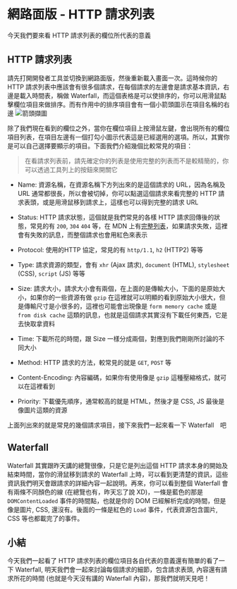 # 網路面版 - HTTP 請求列表
今天我們要來看 HTTP 請求列表的欄位所代表的意義

## HTTP 請求列表
請先打開開發者工具並切換到網路面版，然後重新載入畫面一次。這時候你的 HTTP 請求列表中應該會有很多個請求，在每個請求的左邊會是請求基本資訊，右邊是載入時間表，稱做 Waterfall，而這個表格是可以使排序的，你可以用滑鼠點擊欄位項目來做排序。而有作用中的排序項目會有一個小箭頭圖示在項目名稱的右邊 ![箭頭擷圖](https://www.dropbox.com/s/wj0cjpi88mbmcs8/arrow.jpg?raw=1)


除了我們現在看到的欄位之外，當你在欄位項目上按滑鼠左鍵，會出現所有的欄位項目列表，在項目左邊有一個打勾小圖示代表這是已經選用的選項。所以，其實你是可以自己選擇要顯示的項目。下面我們介紹幾個比較常見的項目：

> 在看請求列表前，請先確定你的列表是使用完整的列表而不是較精簡的，你可以透過工具列上的按鈕來開關它

- Name: 資源名稱，在資源名稱下方列出來的是這個請求的 URL，因為名稱及 URL 通常都很長，所以會被切掉，你可以點選這個請求來看完整的 HTTP 請求表頭，或是用滑鼠移到請求上，這樣也可以得到完整的請求 URL

- Status: HTTP 請求狀態，這個就是我們常見的各樣 HTTP 請求回傳後的狀態，常見的有 `200`, `304` `404` 等，在 MDN 上有[完整列表](https://developer.mozilla.org/zh-TW/docs/Web/HTTP/Status)，如果請求失敗，這裡會有失敗的訊息，而整個請求也會用紅色來表示

- Protocol: 使用的HTTP 協定，常見的有 `http/1.1`, `h2` (HTTP2) 等等

- Type: 請求資源的類型，會有 `xhr` (Ajax 請求), `document` (HTML), `stylesheet` (CSS), `script` (JS) 等等

- Size: 請求大小，請求大小會有兩個，在上面的是傳輸大小，下面的是原始大小，如果你的一些資源有做 `gzip` 在這裡就可以明顯的看到原始大小很大，但是傳輸尺寸是小很多的，這裡也可能會出現像是 `form memory cache` 或是 `from disk cache` 這類的訊息，也就是這個請求其實沒有下載任何東西，它是去快取拿資料

- Time: 下載所花的時間，跟 Size 一樣分成兩個，對應到我們剛剛所討論的不同大小

- Method: HTTP 請求的方法，較常見的就是 `GET`, `POST` 等

- Content-Encoding: 內容編碼，如果你有使用像是 `gzip` 這種壓縮格式，就可以在這裡看到

- Priority: 下載優先順序，通常較高的就是 HTML，然後才是 CSS, JS 最後是像圖片這類的資源

上面列出來的就是常見的幾個請求項目，接下來我們一起來看一下 Waterfall　吧

## Waterfall
Waterfall 其實跟昨天講的總覽很像，只是它是列出這個 HTTP 請求本身的開始及結束時間，當你的滑鼠移到請求的 Waterfall 上時，可以看到更清楚的資訊，這些資訊我們明天會跟請求的詳細內容一起說明。再來，你可以看到整個 Waterfall 會有兩條不同顏色的線 (在總覽也有，昨天忘了說 XD)，一條是藍色的那是 `DOMContentLoaded` 事件的時間點，也就是你的 DOM 已經解析完成的時間，但是像是圖片, CSS, 還沒有。後面的一條是紅色的 `Load` 事件，代表資源包含圖片, CSS 等也都載完了的事件。 

## 小結
今天我們一起看了 HTTP 請求列表的欄位項目各自代表的意義還有簡單的看了一下 Waterfall, 明天我們會一起來討論每個請求的細節，包含請求表頭, 內容還有請求所花的時間 (也就是今天沒有講的 Waterfall 內容)，那我們就明天見吧！
